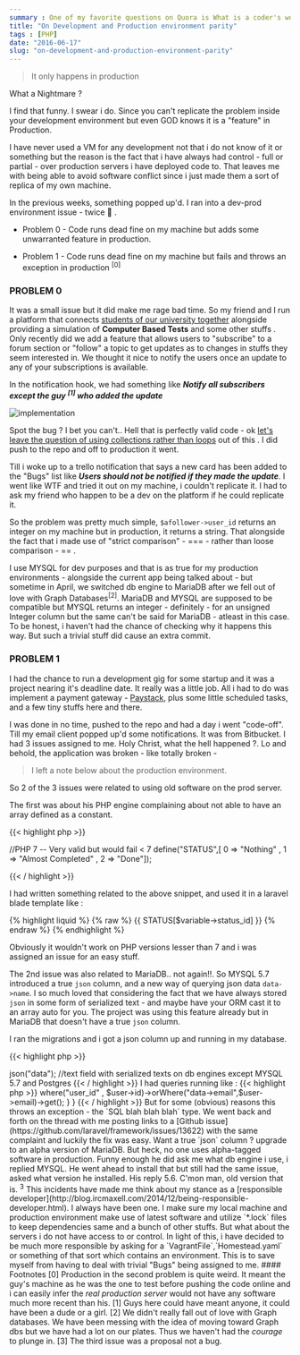 ```yaml
---
summary : One of my favorite questions on Quora is What is a coder's worst Nightmare.
title: "On Development and Production environment parity"
tags : [PHP]
date: "2016-06-17"
slug: "on-development-and-production-environment-parity"
---
```



> It only happens in production

What a Nightmare ?

I find that funny. I swear i do. Since you can't replicate the problem inside your development environment but even GOD knows it is a "feature" in Production.

I have never used a VM for any development not that i do not know of it or something but the reason is the fact that i have always had control - full or partial -
over production servers i have deployed code to. That leaves me with being able to avoid software conflict since i just made them a sort of replica of my own machine.

In the previous weeks, something popped up'd. I ran into a dev-prod environment issue - twice :facepalm: .

- Problem 0 - Code runs dead fine on my machine but adds some unwarranted feature in production.

- Problem 1 - Code runs dead fine on my machine but fails and throws an exception in production <sup>[0]</sup>

### PROBLEM 0

It was a small issue but it did make me rage bad time. So my friend and I run a platform that connects [students of our university together](https://schoolnetwork.io) alongside providing a
simulation of **Computer Based Tests** and some other stuffs . Only recently did we add a feature that allows users to "subscribe" to a forum section or "follow" a topic to
get updates as to changes in stuffs they seem interested in. We thought it nice to notify the users once an update to any of your subscriptions is available.

In the notification hook, we had something like ***Notify all subscribers except the guy <sup>[1]</sup> who added the update***

![implementation](/img/log/codescreenshot.png)

Spot the bug ? I bet you can't.. Hell that is perfectly valid code - ok [let's leave the question of using collections rather than loops](http://adamwathan.me/refactoring-to-collections/) out of this .
I did push to the repo and off to production it went.

Till i woke up to a trello notification that says a new card has been added to the "Bugs" list like ***Users should not be notified if they made the update***.
I went like WTF and tried it out on my machine, i couldn't replicate it. I had to ask my friend who happen to be a dev on the platform if he could replicate it.

So the problem was pretty much simple, `$afollower->user_id` returns an integer on my machine but in production, it returns a string.
That alongside the fact that i made use of "strict comparison" - === - rather than loose comparison - == .

I use MYSQL for dev purposes and that is as true for my production environments - alongside the current app being talked about - but sometime in April, we switched
db engine to MariaDB after we fell out of love with Graph Databases<sup>[2]</sup>. MariaDB and MYSQL are supposed to be compatible but MYSQL returns an integer - definitely -
for an unsigned Integer column but the same can't be said for MariaDB - atleast in this case.
To be honest, i haven't had the chance of checking why it happens this way. But such a trivial stuff did cause an extra commit.

### PROBLEM 1

I had the chance to run a development gig for some startup and it was a project nearing it's deadline date. It really was a little job.
All i had to do was implement a payment gateway - [Paystack](https://paystack.com), plus some little scheduled tasks, and a few tiny stuffs here and there.

I was done in no time, pushed to the repo and had a day i went "code-off". Till my email client popped up'd some notifications. It was from Bitbucket.
I had 3 issues assigned to me. Holy Christ, what the hell happened ?. Lo and behold, the application was broken - like totally broken -

> I left a note below about the production environment.

So 2 of the 3 issues were related to using old software on the prod server.

The first was about his PHP engine complaining about not able to have an array defined as a constant.

{{< highlight php >}}

//PHP 7 -- Very valid but would fail < 7
define("STATUS",[ 0 => "Nothing" , 1 => "Almost Completed" , 2 => "Done"]);

{{< / highlight >}}

I had written something related to the above snippet, and used it in a laravel blade template like :

{% highlight liquid %}
{% raw %}
{{ STATUS[$variable->status_id] }}
{% endraw %}
{% endhighlight %}

Obviously it wouldn't work on PHP versions lesser than 7 and i was assigned an issue for an easy stuff.

The 2nd issue was also related to MariaDB.. not again!!. So MYSQL 5.7 introduced a true `json` column, and a new way of querying json data `data->name`.
I so much loved that considering the fact that we have always stored `json` in some form of serialized text - and maybe have your ORM cast it to an array auto for you.
The project was using this feature already but in MariaDB that doesn't have a true `json` column.

I ran the migrations and i got a json column up and running in my database.

{{< highlight php >}}
<?php
    $table->json("data");
    //text field with serialized texts on db engines except MYSQL 5.7 and Postgres
{{< / highlight >}}

I had queries running like :

{{< highlight php >}}
<?php

Class Model
{
    //chunk of code code
    public function scopeAllEscrows(User $user)
    {
        return $this->where("user_id" , $user->id)->orWhere("data->email",$user->email)->get();
    }
}
{{< / highlight >}}

But for some (obvious) reasons this throws an exception - the `SQL blah blah blah` type. We went back and forth on the thread with me posting links to a
[Github issue](https://github.com/laravel/framework/issues/13622) with the same complaint and luckily the fix was easy.
Want a true `json` column ? upgrade to an alpha version of MariaDB. But heck, no one uses alpha-tagged software in production.

Funny enough he did ask me what db engine i use, i replied MYSQL.
He went ahead to install that but still had the same issue, asked what version he installed. His reply 5.6. C'mon man, old version that is.

<sup>3</sup>

This incidents have made me think about my stance as a [responsible developer](http://blog.ircmaxell.com/2014/12/being-responsible-developer.html).
I always have been one. I make sure my local machine and production environment make use of latest software and utilize `*.lock` files to keep dependencies same and
a bunch of other stuffs. But what about the servers i do not have access to or control.

In light of this, i have decided to be much more responsible by asking for a `VagrantFile`,`Homestead.yaml` or something of that sort which contains an environment.
This is to save myself from having to deal with trivial "Bugs" being assigned to me.

#### Footnotes

[0] Production in the second problem is quite weird.
It meant the guy's machine as he was the one to test before pushing the code online and i can easily infer the <i>real production server</i> would not have any software much more recent
than his.

[1] Guys here could have meant anyone, it could have been a dude or a girl.

[2] We didn't really fall out of love with Graph databases. We have been messing with the idea of moving toward Graph dbs but we have had a lot on our plates.
Thus we haven't had the <i>courage</i> to plunge in.

[3] The third issue was a proposal not a bug.
